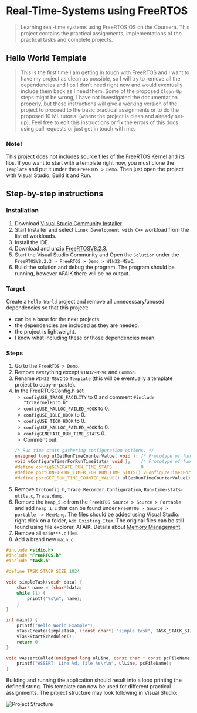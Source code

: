 # Real-Time-Systems using FreeRTOS
> Learning real-time systems using FreeRTOS OS on the Coursera. This project contains the practical assignments, implementations of the practical tasks and complete projects.

## Hello World Template
> This is the first time I am getting in touch with FreeRTOS and I want to have my project as clean as possible, so I will try to remove all the dependencies and libs I don't need right now and would eventually include them back as I need them. Some of the proposed `Clean-Up` steps might be wrong, I have not investigated the documentation properly, but these instructions will give a working version of the project to proceed to the basic practical assignments or to do the proposed 10 Mi. tutorial (where the project is clean and already set-up). Feel free to edit this instructions or fix the errors of this docs using pull requests or just get in touch with me. 

### Note!
This project does not includes source files of the FreeRTOS Kernel and its libs. If you want to start with a template right now, you must clone the `Template` and put it under the `FreeRTOS > Demo`. Then just open the project with Visual Studio, Build it and Run.

## Step-by-step instructions

### Installation
1. Download [Visual Studio Community Installer](https://www.visualstudio.com/de/vs/community/).
2. Start Installer and select `Linux Development with C++` workload from the list of workloads.
3. Install the IDE.
4. Download and unzip [FreeRTOSV8.2.3](https://www.it.abo.fi/coursera/RTS/FreeRTOSV8.2.3.zip).
5. Start the Visual Studio Community and Open the `Solution` under the `FreeRTOSV8.2.3 > FreeRTOS > Demo > WIN32-MSVC`.
6. Build the solution and debug the program.
The program should be running, however AFAIK there will be no output.

### Target
Create a `Hello World` project and remove all unnecessary/unused dependencies so that this project:
* can be a base for the next projects.
* the dependencies are included as they are needed.
* the project is lightweight.
* I know what including these or those dependencies mean.

### Steps
1. Go to the `FreeRTOS > Demo`.
2. Remove everything except `WIN32-MSVC` and `Common`.
3. Rename `WIN32-MSVC` to `Template` (this will be eventually a template project to copy-n-paste).
4. In the FreeRTOSConfig.h set 
	* `configUSE_TRACE_FACILITY` to 0 and comment `#include "trcKernelPort.h"`
	* `configUSE_MALLOC_FAILED_HOOK` to 0.
	* `configUSE_IDLE_HOOK`	to 0.
	* `configUSE_TICK_HOOK` to 0.
	* `configUSE_MALLOC_FAILED_HOOK` to	0.
	* `configGENERATE_RUN_TIME_STATS` 0.
	* Comment out:
	```c
	/* Run time stats gathering configuration options. */
	unsigned long ulGetRunTimeCounterValue( void ); /* Prototype of function that returns run time counter. */
	void vConfigureTimerForRunTimeStats( void );	/* Prototype of function that initialises the run time counter. */
	#define configGENERATE_RUN_TIME_STATS			0
	#define portCONFIGURE_TIMER_FOR_RUN_TIME_STATS() vConfigureTimerForRunTimeStats()
	#define portGET_RUN_TIME_COUNTER_VALUE() ulGetRunTimeCounterValue()
	``` 
5. Remove `trcConfig.h`, `Trace_Recorder_Configuration`, `Run-time-stats-utils.c`, `Trace.dump`.
6. Remove the `heap_5.c` from the `FreeRTOS Source > Source > Portable` and add `heap_1.c` that can be found under `FreeRTOS > Source > portable  > MemMang`. The files should be added using Visual Studio: right click on a folder, `Add Existing Item`. The original files can be still found using file explorer, AFAIK.
Details about [Memory Management](https://www.freertos.org/a00111.html).
7. Remove all `main***.c` files
7. Add a brand new `main.c`.
```c
#include <stdio.h>
#include "FreeRTOS.h"
#include "task.h"

#define TASK_STACK_SIZE 1024

void simpleTask(void* data) {
	char* name = (char*)data;
	while (1) {
		printf("%s\n", name);
	}
}

int main() {
	printf("Hello World Example");
	xTaskCreate(simpleTask, (const char*) "simple task", TASK_STACK_SIZE, "This is my simple task", 1, NULL);
	vTaskStartScheduler();
	return 0;
}

void vAssertCalled(unsigned long ulLine, const char * const pcFileName){
	printf("ASSERT! Line %d, file %s\r\n", ulLine, pcFileName);
}
```
Building and running the application should result into a loop printing the defined string.
This template can now be used for different practical assignments.
The project structure may look following in Visual Studio: 

 ![Project Structure](structure.PNG)

